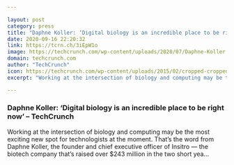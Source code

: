 ```yaml
---

layout: post
category: press
title: "Daphne Koller: ‘Digital biology is an incredible place to be right now’"
date: 2020-09-16 22:20:32
link: https://tcrn.ch/3iEpW1o
image: https://techcrunch.com/wp-content/uploads/2020/07/Daphne-Koller.jpg?w=604
domain: techcrunch.com
author: "TechCrunch"
icon: https://techcrunch.com/wp-content/uploads/2015/02/cropped-cropped-favicon-gradient.png?w=180
excerpt: "Working at the intersection of biology and computing may be the most exciting new spot for technologists at the moment. That’s the word from Daphne Koller, the founder and chief executive officer of Insitro — the biotech company that’s raised over $243 million in the two short yea…"

---
```


### Daphne Koller: ‘Digital biology is an incredible place to be right now’ – TechCrunch

Working at the intersection of biology and computing may be the most exciting new spot for technologists at the moment. That’s the word from Daphne Koller, the founder and chief executive officer of Insitro — the biotech company that’s raised over $243 million in the two short yea…